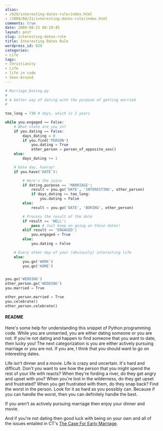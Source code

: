 ```yaml
---
alias:
- /629/interesting-dates-rule/index.html
- /2009/08/21/interesting-dates-rule/index.html
comments: true
date: 2009-08-21 08:19:45
layout: post
slug: interesting-dates-rule
title: Interesting Dates Rule
wordpress_id: 629
categories:
- Life
tags:
- Christianity
- Life
- life in code
- Seen-Around
---
```


```python
# Marriage_Dating.py
#
# A better way of dating with the purpose of getting married
#
    
too_long = 730 # days, which is 2 years

while you.engaged == False:
    # What state are you in?
    if you.dating == False:
        days_dating = 0
        if you.find('PERSON')
            you.dating = True
            other_person = person_of_opposite_sex()
    else:
        days_dating += 1

    # Date day, hooray!
    if you.have('DATE'):

        # Here's the juice
        if dating.purpose == 'MARRIAGE':
            result = you.go('DATE', 'INTERESTING', other_person)
            if days_dating >= too_long:
                you.dating = False
        else:
            result = you.go('DATE', 'BORING', other_person)

        # Process the result of the date
        if result == 'WELL':
            pass # Just keep on going on those dates!
        elif result == 'ENGAGED':
            you.engaged = True
        else:
            you.dating = False

    # Every other day of your (obviously) interesting life
    else:
        you.go('WORK')
        you.go('HOME')


you.go('WEDDING')
other_person.go('WEDDING')
you.married = True

other_person.married = True
you.celebrate()
other_person.celebrate()
```
    
#### README


Here's some help for understanding this snippet of Python programming code.  While you are unmarried, you are either dating someone or you are not.  If you're not dating and happen to find someone that you want to date, then lucky you!  The next categorization is you are either actively pursuing marriage or you are not.  If you are, I think that you should want to go on interesting dates.

Life isn't dinner and a movie.  Life is crazy and uncertain.  It's hard and difficult.  Don't you want to see how the person that you might spend the rest of your life with reacts?  When they're fording a river, do they get angry and upset with you?  When you're lost in the wilderness, do they get upset and frustrated?  When you get frustrated with them, do they snap back?  Find the worst in the person.  Look for it as hard as you possibly can.  Because if you can handle the worst, then you can definitely handle the best.

If you aren't as actively pursuing marriage then enjoy your dinner and movie.

And if you're not dating then good luck with being on your own and all of the issues entailed in CT's [The Case For Early Marriage](http://www.christianitytoday.com/ct/2009/august/16.22.html).

